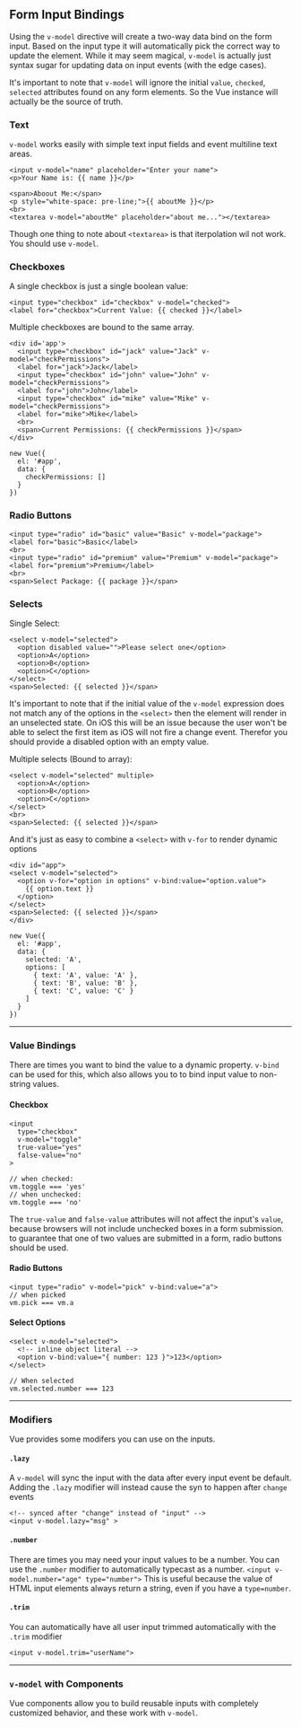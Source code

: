## Form Input Bindings ##
Using the `v-model` directive will create a two-way data bind on the form input. Based on the input type it will automatically pick the correct way to update the element. While it may seem magical, `v-model` is actually just syntax sugar for updating data on input events (with the edge cases).

It's important to note that `v-model` will ignore the initial `value`, `checked`, `selected` attributes found on any form elements. So the Vue instance will actually be the source of truth.

### Text ###
`v-model` works easily with simple text input fields and event multiline text areas.

```
<input v-model="name" placeholder="Enter your name">
<p>Your Name is: {{ name }}</p>

<span>Aboout Me:</span>
<p style="white-space: pre-line;">{{ aboutMe }}</p>
<br>
<textarea v-model="aboutMe" placeholder="about me..."></textarea>
```

Though one thing to note about `<textarea>` is that iterpolation wil not work. You should use `v-model`.

### Checkboxes ###
A single checkbox is just a single boolean value:
```
<input type="checkbox" id="checkbox" v-model="checked">
<label for="checkbox">Current Value: {{ checked }}</label>
```

Multiple checkboxes are bound to the same array.
```
<div id='app'>
  <input type="checkbox" id="jack" value="Jack" v-model="checkPermissions">
  <label for="jack">Jack</label>
  <input type="checkbox" id="john" value="John" v-model="checkPermissions">
  <label for="john">John</label>
  <input type="checkbox" id="mike" value="Mike" v-model="checkPermissions">
  <label for="mike">Mike</label>
  <br>
  <span>Current Permissions: {{ checkPermissions }}</span>
</div>

new Vue({
  el: '#app',
  data: {
    checkPermissions: []
  }
})
```

### Radio Buttons ###
```
<input type="radio" id="basic" value="Basic" v-model="package">
<label for="basic">Basic</label>
<br>
<input type="radio" id="premium" value="Premium" v-model="package">
<label for="premium">Premium</label>
<br>
<span>Select Package: {{ package }}</span>
```

### Selects ###
Single Select: 
```
<select v-model="selected">
  <option disabled value="">Please select one</option>
  <option>A</option>
  <option>B</option>
  <option>C</option>
</select>
<span>Selected: {{ selected }}</span>
```

It's important to note that if the initial value of the `v-model` expression does not match any of the options in the `<select>` then the element will render in an unselected state. On iOS this will be an issue because the user won't be able to select the first item as iOS will not fire a change event. Therefor you should provide a disabled option with an empty value.

Multiple selects (Bound to array):
```
<select v-model="selected" multiple>
  <option>A</option>
  <option>B</option>
  <option>C</option>
</select>
<br>
<span>Selected: {{ selected }}</span>
```

And it's just as easy to combine a `<select>` with `v-for` to render dynamic options

```
<div id="app">
<select v-model="selected">
  <option v-for="option in options" v-bind:value="option.value">
    {{ option.text }}
  </option>
</select>
<span>Selected: {{ selected }}</span>
</div>

new Vue({
  el: '#app',
  data: {
    selected: 'A',
    options: [
      { text: 'A', value: 'A' },
      { text: 'B', value: 'B' },
      { text: 'C', value: 'C' }
    ]
  }
})
```
---

### Value Bindings ###
There are times you want to bind the value to a dynamic property. `v-bind` can be used for this, which also allows you to to bind input value to non-string values.

#### Checkbox ####
```
<input
  type="checkbox"
  v-model="toggle"
  true-value="yes"
  false-value="no"
>

// when checked:
vm.toggle === 'yes'
// when unchecked:
vm.toggle === 'no'

```

The `true-value` and `false-value` attributes will not affect the input's `value`, because browsers will not include unchecked boxes in a form submission. to guarantee that one of two values are submitted in a form, radio buttons should be used.

#### Radio Buttons ####
```
<input type="radio" v-model="pick" v-bind:value="a">
// when picked
vm.pick === vm.a
```

#### Select Options ####
```
<select v-model="selected">
  <!-- inline object literal -->
  <option v-bind:value="{ number: 123 }">123</option>
</select>

// When selected
vm.selected.number === 123
```
---

### Modifiers ###
Vue provides some modifers you can use on the inputs.

#### `.lazy` ####
A `v-model` will sync the input with the data after every input event be default. Adding the `.lazy` modifier will instead cause the syn to happen after `change` events
```
<!-- synced after "change" instead of "input" -->
<input v-model.lazy="msg" >
```

#### `.number` ####
There are times you may need your input values to be a number. You can use the `.number` modifier to automatically typecast as a number.
`<input v-model.number="age" type="number">`
This is useful because the value of HTML input elements always return a string, even if you have a `type=number`.

#### `.trim` ####
You can automatically have all user input trimmed automatically with the `.trim` modifier

`<input v-model.trim="userName">`

---
### `v-model` with Components ###
Vue components allow you to build reusable inputs with completely customized behavior, and these work with `v-model`.